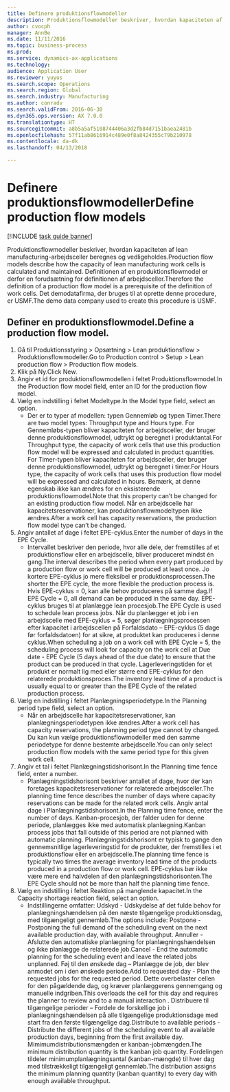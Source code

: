 ```yaml
--- 
title: Definere produktionsflowmodeller
description: Produktionsflowmodeller beskriver, hvordan kapaciteten af lean manufacturing-arbejdsceller beregnes og vedligeholdes.
author: cvocph
manager: AnnBe
ms.date: 11/11/2016
ms.topic: business-process
ms.prod: 
ms.service: dynamics-ax-applications
ms.technology: 
audience: Application User
ms.reviewer: yuyus
ms.search.scope: Operations
ms.search.region: Global
ms.search.industry: Manufacturing
ms.author: conradv
ms.search.validFrom: 2016-06-30
ms.dyn365.ops.version: AX 7.0.0
ms.translationtype: HT
ms.sourcegitcommit: a8b5a5af5108744406a3d2fb84d7151baea2481b
ms.openlocfilehash: 57f11ab8616914c489e0f8a8424355c79b210978
ms.contentlocale: da-dk
ms.lasthandoff: 04/13/2018

---
```

# <a name="define-production-flow-models"></a><span data-ttu-id="84b5a-103">Definere produktionsflowmodeller</span><span class="sxs-lookup"><span data-stu-id="84b5a-103">Define production flow models</span></span>

[!INCLUDE [task guide banner](../../includes/task-guide-banner.md)]

<span data-ttu-id="84b5a-104">Produktionsflowmodeller beskriver, hvordan kapaciteten af lean manufacturing-arbejdsceller beregnes og vedligeholdes.</span><span class="sxs-lookup"><span data-stu-id="84b5a-104">Production flow models describe how the capacity of lean manufacturing work cells is calculated and maintained.</span></span> <span data-ttu-id="84b5a-105">Definitionen af en produktionsflowmodel er derfor en forudsætning for definitionen af arbejdsceller.</span><span class="sxs-lookup"><span data-stu-id="84b5a-105">Therefore the definition of a production flow model is a prerequisite of the definition of work cells.</span></span> <span data-ttu-id="84b5a-106">Det demodatafirma, der bruges til at oprette denne procedure, er USMF.</span><span class="sxs-lookup"><span data-stu-id="84b5a-106">The demo data company used to create this procedure is USMF.</span></span>


## <a name="define-a-production-flow-model"></a><span data-ttu-id="84b5a-107">Definer en produktionsflowmodel.</span><span class="sxs-lookup"><span data-stu-id="84b5a-107">Define a production flow model.</span></span> 
1. <span data-ttu-id="84b5a-108">Gå til Produktionsstyring > Opsætning > Lean produktionsflow > Produktionsflowmodeller.</span><span class="sxs-lookup"><span data-stu-id="84b5a-108">Go to Production control > Setup > Lean production flow > Production flow models.</span></span>
2. <span data-ttu-id="84b5a-109">Klik på Ny.</span><span class="sxs-lookup"><span data-stu-id="84b5a-109">Click New.</span></span>
3. <span data-ttu-id="84b5a-110">Angiv et id for produktionsflowmodellen i feltet Produktionsflowmodel.</span><span class="sxs-lookup"><span data-stu-id="84b5a-110">In the Production flow model field, enter an ID for the production flow model.</span></span>
4. <span data-ttu-id="84b5a-111">Vælg en indstilling i feltet Modeltype.</span><span class="sxs-lookup"><span data-stu-id="84b5a-111">In the Model type field, select an option.</span></span>
    * <span data-ttu-id="84b5a-112">Der er to typer af modellen: typen Gennemløb og typen Timer.</span><span class="sxs-lookup"><span data-stu-id="84b5a-112">There are two model types: Throughput type and Hours type.</span></span> <span data-ttu-id="84b5a-113">For Gennemløbs-typen bliver kapaciteten for arbejdsceller, der bruger denne produktionsflowmodel, udtrykt og beregnet i produktantal.</span><span class="sxs-lookup"><span data-stu-id="84b5a-113">For Throughput type, the capacity of work cells that use this production flow model will be expressed and calculated in product quantities.</span></span> <span data-ttu-id="84b5a-114">For Timer-typen bliver kapaciteten for arbejdsceller, der bruger denne produktionsflowmodel, udtrykt og beregnet i timer.</span><span class="sxs-lookup"><span data-stu-id="84b5a-114">For Hours type, the capacity of work cells that uses this production flow model will be expressed and calculated in hours.</span></span> <span data-ttu-id="84b5a-115">Bemærk, at denne egenskab ikke kan ændres for en eksisterende produktionsflowmodel.</span><span class="sxs-lookup"><span data-stu-id="84b5a-115">Note that this property can’t be changed for an existing production flow model.</span></span> <span data-ttu-id="84b5a-116">Når en arbejdscelle har kapacitetsreservationer, kan produktionsflowmodeltypen ikke ændres.</span><span class="sxs-lookup"><span data-stu-id="84b5a-116">After a work cell has capacity reservations, the production flow model type can’t be changed.</span></span>  
5. <span data-ttu-id="84b5a-117">Angiv antallet af dage i feltet EPE-cyklus.</span><span class="sxs-lookup"><span data-stu-id="84b5a-117">Enter the number of days in the EPE Cycle.</span></span>
    * <span data-ttu-id="84b5a-118">Intervallet beskriver den periode, hvor alle dele, der fremstilles af et produktionsflow eller en arbejdscelle, bliver produceret mindst én gang.</span><span class="sxs-lookup"><span data-stu-id="84b5a-118">The interval describes the period when every part produced by a production flow or work cell will be produced at least once.</span></span> <span data-ttu-id="84b5a-119">Jo kortere EPE-cyklus jo mere fleksibel er produktionsprocessen.</span><span class="sxs-lookup"><span data-stu-id="84b5a-119">The shorter the EPE cycle, the more flexible the production process is.</span></span> <span data-ttu-id="84b5a-120">Hvis EPE-cyklus = 0, kan alle behov produceres på samme dag.</span><span class="sxs-lookup"><span data-stu-id="84b5a-120">If EPE Cycle = 0, all demand can be produced in the same day.</span></span> <span data-ttu-id="84b5a-121">EPE-cyklus bruges til at planlægge lean procesjob.</span><span class="sxs-lookup"><span data-stu-id="84b5a-121">The EPE Cycle is used to schedule lean process jobs.</span></span> <span data-ttu-id="84b5a-122">Når du planlægger et job i en arbejdscelle med EPE-cyklus = 5, søger planlægningsprocessen efter kapacitet i arbejdscellen på Forfaldsdato – EPE-cyklus (5 dage før forfaldsdatoen) for at sikre, at produktet kan produceres i denne cyklus.</span><span class="sxs-lookup"><span data-stu-id="84b5a-122">When scheduling a job on a work cell with EPE Cycle = 5, the scheduling process will look for capacity on the work cell at Due date - EPE Cycle (5 days ahead of the due date) to ensure that the product can be produced in that cycle.</span></span> <span data-ttu-id="84b5a-123">Lagerleveringstiden for et produkt er normalt lig med eller større end EPE-cyklus for den relaterede produktionsproces.</span><span class="sxs-lookup"><span data-stu-id="84b5a-123">The inventory lead time of a product is usually equal to or greater than the EPE Cycle of the related production process.</span></span>  
6. <span data-ttu-id="84b5a-124">Vælg en indstilling i feltet Planlægningsperiodetype.</span><span class="sxs-lookup"><span data-stu-id="84b5a-124">In the Planning period type field, select an option.</span></span>
    * <span data-ttu-id="84b5a-125">Når en arbejdscelle har kapacitetsreservationer, kan planlægningsperiodetypen ikke ændres.</span><span class="sxs-lookup"><span data-stu-id="84b5a-125">After a work cell has capacity reservations, the planning period type cannot by changed.</span></span> <span data-ttu-id="84b5a-126">Du kan kun vælge produktionsflowmodeller med den samme periodetype for denne bestemte arbejdscelle.</span><span class="sxs-lookup"><span data-stu-id="84b5a-126">You can only select production flow models with the same period type for this given work cell.</span></span>  
7. <span data-ttu-id="84b5a-127">Angiv et tal i feltet Planlægningstidshorisont.</span><span class="sxs-lookup"><span data-stu-id="84b5a-127">In the Planning time fence field, enter a number.</span></span>
    * <span data-ttu-id="84b5a-128">Planlægningstidshorisont beskriver antallet af dage, hvor der kan foretages kapacitetsreservationer for relaterede arbejdsceller.</span><span class="sxs-lookup"><span data-stu-id="84b5a-128">The planning time fence describes the number of days where capacity reservations can be made for the related work cells.</span></span> <span data-ttu-id="84b5a-129">Angiv antal dage i Planlægningstidshorisont.</span><span class="sxs-lookup"><span data-stu-id="84b5a-129">In the Planning time fence, enter the number of days.</span></span>   <span data-ttu-id="84b5a-130">Kanban-procesjob, der falder uden for denne periode, planlægges ikke med automatisk planlægning.</span><span class="sxs-lookup"><span data-stu-id="84b5a-130">Kanban process jobs that fall outside of this period are not planned with automatic planning.</span></span> <span data-ttu-id="84b5a-131">Planlægningstidshorisont er typisk to gange den gennemsnitlige lagerleveringstid for de produkter, der fremstilles i et produktionsflow eller en arbejdscelle.</span><span class="sxs-lookup"><span data-stu-id="84b5a-131">The planning time fence is typically two times the average inventory lead time of the products produced in a production flow or work cell.</span></span> <span data-ttu-id="84b5a-132">EPE-cyklus bør ikke være mere end halvdelen af den planlægningstidshorisonten.</span><span class="sxs-lookup"><span data-stu-id="84b5a-132">The EPE Cycle should not be more than half the planning time fence.</span></span>     
8. <span data-ttu-id="84b5a-133">Vælg en indstilling i feltet Reaktion på manglende kapacitet.</span><span class="sxs-lookup"><span data-stu-id="84b5a-133">In the Capacity shortage reaction field, select an option.</span></span>
    * <span data-ttu-id="84b5a-134">Indstillingerne omfatter: Udskyd - Udskydelse af det fulde behov for planlægningshændelsen på den næste tilgængelige produktionsdag, med tilgængeligt gennemløb.</span><span class="sxs-lookup"><span data-stu-id="84b5a-134">The options include:   Postpone - Postponing the full demand of the scheduling event on the next available production day, with available throughput.</span></span> <span data-ttu-id="84b5a-135">Annuller - Afslutte den automatiske planlægning for planlægningshændelsen og ikke planlægge de relaterede job.</span><span class="sxs-lookup"><span data-stu-id="84b5a-135">Cancel - End the automatic planning for the scheduling event and leave the related jobs unplanned.</span></span>   <span data-ttu-id="84b5a-136">Føj til den ønskede dag – Planlægge de job, der blev anmodet om i den ønskede periode.</span><span class="sxs-lookup"><span data-stu-id="84b5a-136">Add to requested day - Plan the requested jobs for the requested period.</span></span> <span data-ttu-id="84b5a-137">Dette overbelaster cellen for den pågældende dag, og kræver planlæggerens gennemgang og manuelle indgriben.</span><span class="sxs-lookup"><span data-stu-id="84b5a-137">This overloads the cell for this day and requires the planner to review and to a manual interaction .</span></span>   <span data-ttu-id="84b5a-138">Distribuere til tilgængelige perioder – Fordele de forskellige job i planlægningshændelsen på alle tilgængelige produktionsdage med start fra den første tilgængelige dag.</span><span class="sxs-lookup"><span data-stu-id="84b5a-138">Distribute to available periods - Distribute the different jobs of the scheduling event to all available production days, beginning from the first available day.</span></span> <span data-ttu-id="84b5a-139">Mimimumdistributionsmængden er kanban-jobmængden.</span><span class="sxs-lookup"><span data-stu-id="84b5a-139">The minimum distribution quantity is the kanban job quantity.</span></span> <span data-ttu-id="84b5a-140">Fordelingen tildeler minimumplanlægningsantal (kanban-mængde) til hver dag med tilstrækkeligt tilgængeligt gennemløb.</span><span class="sxs-lookup"><span data-stu-id="84b5a-140">The distribution assigns the minimum planning quantity (kanban quantity) to every day with enough available throughput.</span></span>  


